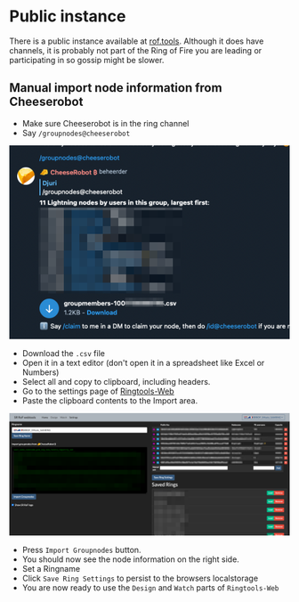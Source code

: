 # Public instance

There is a public instance available at [rof.tools](https://rof.tools). Although it does have channels, it is probably not part of the Ring of Fire you are leading or participating in so gossip might be slower.

## Manual import node information from Cheeserobot

- Make sure Cheeserobot is in the ring channel
- Say `/groupnodes@cheeserobot`

![Screenshot](screenshots/groupnodes-cheeserobot.png)

- Download the `.csv` file
- Open it in a text editor (don't open it in a spreadsheet like Excel or Numbers)
- Select all and copy to clipboard, including headers.
- Go to the settings page of [Ringtools-Web](https://rof.tools/settings)
- Paste the clipboard contents to the Import area.

![Screenshot](screenshots/import-settings.png)

- Press `Import Groupnodes` button. 
- You should now see the node information on the right side.
- Set a Ringname
- Click `Save Ring Settings` to persist to the browsers localstorage
- You are now ready to use the `Design` and `Watch` parts of `Ringtools-Web`